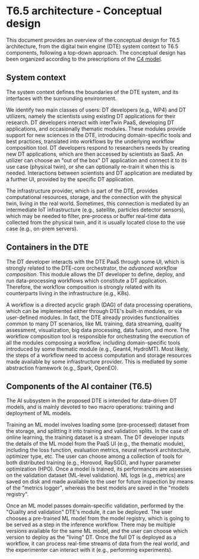# T6.5 architecture - Conceptual design

This document provides an overview of the conceptual design for T6.5 architecture, from the digital twin engine (DTE)
system context to T6.5 components, following a top-down approach. The conceptual design has been organized according to
the prescriptions of the [C4 model](https://c4model.com/).

## System context

The system context defines the boundaries of the DTE system, and its interfaces with the surrounding environment.

We identify two main classes of users: DT developers (e.g., WP4) and DT utilizers, namely the scientists using existing
DT applications for their research.
DT developers interact with interTwin PaaS, developing DT applications, and occasionally thematic modules. These modules
provide support for new sciences in the DTE, introducing domain-specific tools and best practices, translated into
workflows by the underlying workflow composition tool. DT developers respond to researchers needs by creating new
DT applications, which are then accessed by scientists as SaaS. An utilizer can choose an "out of the box" DT
application and connect it to its use case (physical twin), or she can optionally re-train it when this is needed.
Interactions between scientists and DT application are mediated by a further UI, provided by the specific DT application.

The infrastructure provider, which is part of the DTE, provides computational resources, storage, and the connection
with the physical twin, living in the real world. Sometimes, this connection is mediated by an intermediate IoT
infrastructure (e.g., satellite, particles detector sensors), which may be needed to filter, pre-process or buffer
real-time data collected from the physical twin, and it is usually located close to the use case (e.g., on-prem servers).

## Containers in the DTE

The DT developer interacts with the DTE PaaS through some UI, which is strongly related to the DTE-core orchestrator,
the *advanced workflow composition*. This module allows the DT developer to define, deploy, and run  data-processing
workflows which constitute a DT application. Therefore, the workflow composition is strongly related with its
counterparts living in the infrastructure (e.g., K8s).

A workflow is a directed acyclic graph (DAG) of data processing operations, which can be implemented either through
DTE's built-in modules, or via user-defined modules. In fact, the DTE already provides functionalities common to
many DT scenarios, like ML training, data streaming, quality assessment, visualization, big data processing, data
fusion, and more.
The workflow composition tool is responsible for orchestrating the execution of all the modules composing a workflow,
including domain-specific tools introduced by some thematic module (e.g., Geant4, HydroMT). Most likely, the steps of
a workflow need to access computation and storage resources made available by some infrastructure provider. This is
mediated by some abstraction framework (e.g., Spark, OpenEO).  

## Components of the AI container (T6.5)

The AI subsystem in the proposed DTE is intended for data-driven DT models, and is mainly devoted to two macro
operations: training and deployment of ML models.

Training an ML model involves loading some (pre-processed) dataset from the storage, and splitting it into training
and validation splits. In the case of online learning, the training dataset is a stream. The DT developer inputs
the details of the ML model from the PaaS UI (e.g., the thematic module), including the loss function, evaluation
metrics, neural network architecture, optimizer type, etc. The user can choose among a collection of tools for both
distributed training (e.g., Horovod, RaySGD), and hyper parameter optimization (HPO). Once a model is trained, its
performances are assesses on the validation dataset (ML-level validation). ML logs (e.g., metrics) are saved on disk
and made available to the user for future inspection by means of the "metrics logger", whereas the best models are
saved in the "models registry".

Once an ML model passes domain-specific validation, performed by the "Quality and validation" DTE's module, it can be
deployed. The user chooses a pre-trained ML model from the model registry, which is going to be served as a step in the
inference workflow. There may be multiple versions available for the same ML model, and the user can choose which
version to deploy as the "living" DT. Once the full DT is deployed as a workflow, it can process real-time streams of
data from the real world, and the experimenter can interact with it (e.g., performing experiments).
